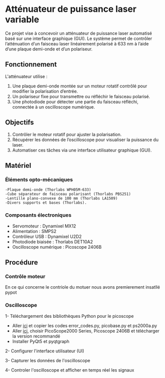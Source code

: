 # Atténuateur de puissance laser variable
Ce projet vise à concevoir un atténuateur de puissance laser automatisé basé sur une interface graphique (GUI). Le système permet de contrôler l’atténuation d’un faisceau laser linéairement polarisé à 633 nm à l’aide d’une plaque demi-onde et d’un polariseur.
## Fonctionnement
L'atténuateur utilise :
1. Une plaque demi-onde montée sur un moteur rotatif contrôlé pour modifier la polarisation d’entrée.
2. Un polariseur fixe pour transmettre ou réfléchir le faisceau polarisé.
3. Une photodiode pour détecter une partie du faisceau réfléchi, connectée à un oscilloscope numérique.
## Objectifs
1. Contrôler le moteur rotatif pour ajuster la polarisation.
2. Récupérer les données de l’oscilloscope pour visualiser la puissance du laser.
3. Automatiser ces tâches via une interface utilisateur graphique (GUI).
## Matériel
 
  ### Éléments opto-mécaniques
    -Plaque demi-onde (Thorlabs WPH05M-633)
    -Cube séparateur de faisceau polarisant (Thorlabs PBS251)
    -Lentille plano-convexe de 100 mm (Thorlabs LA1509)
    -Divers supports et bases (Thorlabs).
   
 ### Composants électroniques
   - Servomoteur : Dynamixel MX12
   - Alimentation : SMPS2
   - Contrôleur USB : Dynamixel U2D2
   - Photodiode biaisée : Thorlabs DET10A2
   - Oscilloscope numérique : Picoscope 2406B
## Procédure
  ### Contrôle moteur
  En ce qui concerne le contriole du motuer nous avons premierement insatllé pypot
  ### Oscilloscope
  
1- Téléchargement des bibliothèques Python pour le picoscope
  - Aller [ici](https://github.com/colinoflynn/pico-python/blob/master/picoscope.py) et copier les codes error_codes.py, picobase.py et ps2000a.py
  - Aller [ici](https://www.picotech.com/downloads), choisir PicoScope2000 Series, Picoscope 2406B et télécharger la version recommandé
  - Installer PyQt5 et pyqtgraph

2- Configurer l'interface utilisateur (UI) 

3- Capturer les données de l'oscilloscope

4- Controler l'oscilloscope et afficher en temps réel les signaux
